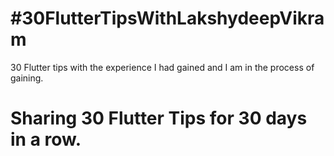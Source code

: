 # #30FlutterTipsWithLakshydeepVikram

30 Flutter tips with the experience I had gained and I am in the process of gaining. 

# Sharing 30 Flutter Tips for 30 days in a row.
